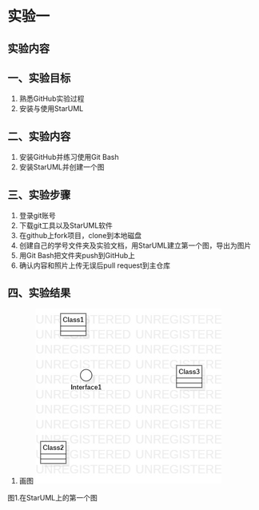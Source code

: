 # 实验一

## 实验内容
## 一、实验目标

1. 熟悉GitHub实验过程
2. 安装与使用StarUML

## 二、实验内容

1. 安装GitHub并练习使用Git Bash
2. 安装StarUML并创建一个图

## 三、实验步骤

1. 登录git账号
2. 下载git工具以及StarUML软件
3. 在github上fork项目，clone到本地磁盘
4. 创建自己的学号文件夹及实验文档，用StarUML建立第一个图，导出为图片
5. 用Git Bash把文件夹push到GitHub上
6. 确认内容和照片上传无误后pull request到主仓库

## 四、实验结果

1. 画图
![第一个UML图](./Model1.jpg)

图1.在StarUML上的第一个图
